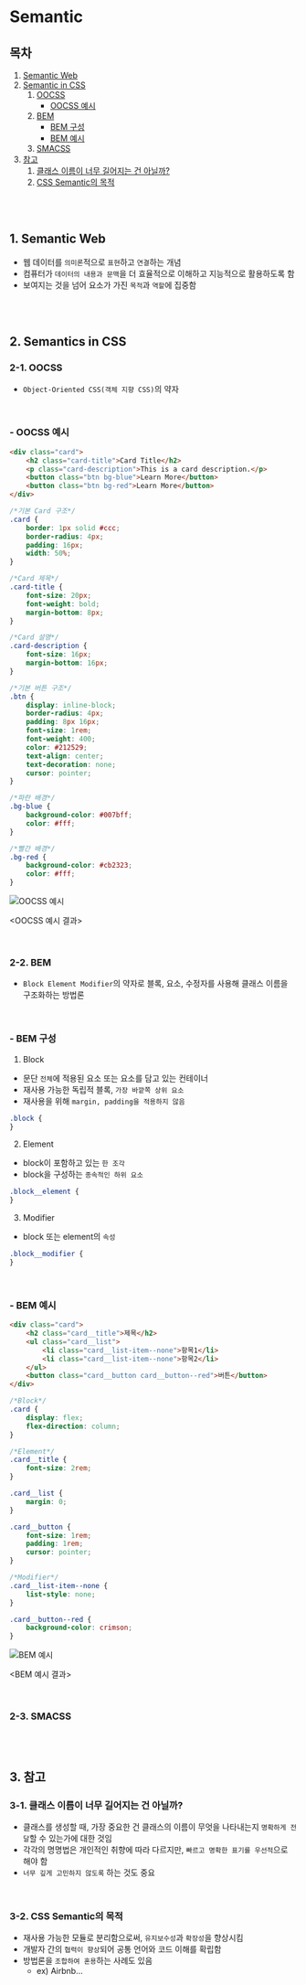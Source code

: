 # Semantic

## 목차

1. [Semantic Web](#1-semantic-web)
2. [Semantic in CSS](#2-semantics-in-css)
    1. [OOCSS](#2-1-oocss)
        - [OOCSS 예시](#oocss-예시)
    2. [BEM](#2-2-bem)
        - [BEM 구성](#bem-구성)
        - [BEM 예시](#bem-예시)
    3. [SMACSS](#2-3-smacss)
3. [참고](#3-참고)
    1. [클래스 이름이 너무 길어지는 건 아닐까?](#3-1-클래스-이름이-너무-길어지는-건-아닐까)
    2. [CSS Semantic의 목적](#3-2-css-semantic의-목적)

<br>
<br>

## 1. Semantic Web

- 웹 데이터를 `의미론`적으로 `표현`하고 `연결`하는 개념
- 컴퓨터가 `데이터의 내용과 문맥`을 더 효율적으로 이해하고 지능적으로 활용하도록 함
- 보여지는 것을 넘어 요소가 가진 `목적`과 `역할`에 집중함

<br>
<br>

## 2. Semantics in CSS

### 2-1. OOCSS

- `Object-Oriented CSS(객체 지향 CSS)`의 약자

<br>

### - OOCSS 예시

```html
<div class="card">
    <h2 class="card-title">Card Title</h2>
    <p class="card-description">This is a card description.</p>
    <button class="btn bg-blue">Learn More</button>
    <button class="btn bg-red">Learn More</button>
</div>
```

```css
/*기본 Card 구조*/
.card {
    border: 1px solid #ccc;
    border-radius: 4px;
    padding: 16px;
    width: 50%;
}

/*Card 제목*/
.card-title {
    font-size: 20px;
    font-weight: bold;
    margin-bottom: 8px;
}

/*Card 설명*/
.card-description {
    font-size: 16px;
    margin-bottom: 16px;
}

/*기본 버튼 구조*/
.btn {
    display: inline-block;
    border-radius: 4px;
    padding: 8px 16px;
    font-size: 1rem;
    font-weight: 400;
    color: #212529;
    text-align: center;
    text-decoration: none;
    cursor: pointer;
}

/*파란 배경*/
.bg-blue {
    background-color: #007bff;
    color: #fff;
}

/*빨간 배경*/
.bg-red {
    background-color: #cb2323;
    color: #fff;
}
```

![OOCSS 예시](../../assets/img/CSS_OOCSS_example.png)

<OOCSS 예시 결과>

<br>

### 2-2. BEM

- `Block Element Modifier`의 약자로 블록, 요소, 수정자를 사용해 클래스 이름을 구조화하는 방법론

<br>

### - BEM 구성

1. Block

- 문단 `전체`에 적용된 요소 또는 요소를 담고 있는 컨테이너
- 재사용 가능한 독립적 블록, `가장 바깥쪽 상위 요소`
- 재사용을 위해 `margin, padding을 적용하지 않음`

```css
.block {
}
```

2. Element

- block이 포함하고 있는 `한 조각`
- block을 구성하는 `종속적인 하위 요소`

```css
.block__element {
}
```

3. Modifier

- block 또는 element의 `속성`

```css
.block__modifier {
}
```

<br>

### - BEM 예시

```html
<div class="card">
    <h2 class="card__title">제목</h2>
    <ul class="card__list">
        <li class="card__list-item--none">항목1</li>
        <li class="card__list-item--none">항목2</li>
    </ul>
    <button class="card__button card__button--red">버튼</button>
</div>
```

```css
/*Block*/
.card {
    display: flex;
    flex-direction: column;
}

/*Element*/
.card__title {
    font-size: 2rem;
}

.card__list {
    margin: 0;
}

.card__button {
    font-size: 1rem;
    padding: 1rem;
    cursor: pointer;
}

/*Modifier*/
.card__list-item--none {
    list-style: none;
}

.card__button--red {
    background-color: crimson;
}
```

![BEM 예시](../../assets/img/CSS_BEM_example.png)

<BEM 예시 결과>

<br>

### 2-3. SMACSS

<br>
<br>

## 3. 참고

### 3-1. 클래스 이름이 너무 길어지는 건 아닐까?

- 클래스를 생성할 때, 가장 중요한 건 클래스의 이름이 무엇을 나타내는지 `명확하게 전달`할 수 있는가에 대한 것임
- 각각의 명명법은 개인적인 취향에 따라 다르지만, `빠르고 명확한 표기를 우선적`으로 해야 함
- `너무 깊게 고민하지 않도록` 하는 것도 중요

<br>

### 3-2. CSS Semantic의 목적

- 재사용 가능한 모듈로 분리함으로써, `유지보수성`과 `확장성`을 향상시킴
- 개발자 간의 `협력이 향상`되어 공통 언어와 코드 이해를 확립함
- 방법론을 `조합하여 혼용`하는 사례도 있음
    - ex) Airbnb...
